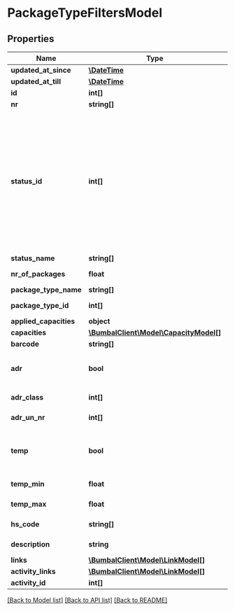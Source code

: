 # PackageTypeFiltersModel

## Properties
Name | Type | Description | Notes
------------ | ------------- | ------------- | -------------
**updated_at_since** | [**\DateTime**](\DateTime.md) | Show updated since | [optional] 
**updated_at_till** | [**\DateTime**](\DateTime.md) | Show updated till | [optional] 
**id** | **int[]** | Bumbal package line id&#39;s | [optional] 
**nr** | **string[]** | PackageType numbers | [optional] 
**status_id** | **int[]** | StatusIds of PackageType, 31: package_line_cancelled, 23: package_line_incomplete, 24: package_line_new, 42: package_line_awaiting, 25: package_line_accepted, 10: package_line_planned, 11: package_line_in_progress, 12: package_line_executed | [optional] 
**status_name** | **string[]** | PackageType Status | [optional] 
**nr_of_packages** | **float** | Number of packages in package line | [optional] 
**package_type_name** | **string[]** | Type of the Packages | [optional] 
**package_type_id** | **int[]** | ID of the package type for the packages | [optional] 
**applied_capacities** | **object** |  | [optional] 
**capacities** | [**\BumbalClient\Model\CapacityModel[]**](CapacityModel.md) |  | [optional] 
**barcode** | **string[]** | barcode for packages | [optional] 
**adr** | **bool** | boolean for whether or not the packages in package line should be considered as ADR | [optional] 
**adr_class** | **int[]** | ADR class of packages in package line | [optional] 
**adr_un_nr** | **int[]** | ADR UN Nr of packages in package line | [optional] 
**temp** | **bool** | boolean for whether or not the packages in package line should be considered as temperature dependent | [optional] 
**temp_min** | **float** | minimum temperature for packages in package line | [optional] 
**temp_max** | **float** | maximum temperature for packages in package line | [optional] 
**hs_code** | **string[]** | Harmonized System code for packages | [optional] 
**description** | **string** | description of this package_line | [optional] 
**links** | [**\BumbalClient\Model\LinkModel[]**](LinkModel.md) |  | [optional] 
**activity_links** | [**\BumbalClient\Model\LinkModel[]**](LinkModel.md) |  | [optional] 
**activity_id** | **int[]** | Activity id | [optional] 

[[Back to Model list]](../README.md#documentation-for-models) [[Back to API list]](../README.md#documentation-for-api-endpoints) [[Back to README]](../README.md)


